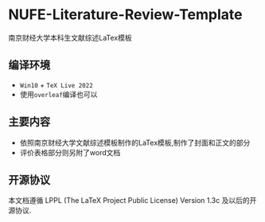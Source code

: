 # NUFE-Literature-Review-Template
南京财经大学本科生文献综述LaTex模板
## 编译环境

* `Win10` + `TeX Live 2022`
* 使用`overleaf`编译也可以

## 主要内容
* 依照南京财经大学文献综述模板制作的LaTex模板,制作了封面和正文的部分
* 评价表格部分则另附了word文档

## 开源协议

本文档遵循 LPPL (The LaTeX Project Public License) Version 1.3c  及以后的开源协议.
